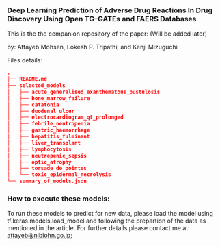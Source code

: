 
### Deep Learning Prediction of Adverse Drug Reactions In Drug Discovery Using Open TG–GATEs and FAERS Databases

This is the the companion repository of the paper: (Will be added later)

by: Attayeb Mohsen, Lokesh P. Tripathi, and Kenji Mizuguchi

Files details:

```json
.
├── README.md
├── selected_models
│   ├── acute_generalised_exanthematous_pustulosis
│   ├── bone_marrow_failure
│   ├── catatonia
│   ├── duodenal_ulcer
│   ├── electrocardiogram_qt_prolonged
│   ├── febrile_neutropenia
│   ├── gastric_haemorrhage
│   ├── hepatitis_fulminant
│   ├── liver_transplant
│   ├── lymphocytosis
│   ├── neutropenic_sepsis
│   ├── optic_atrophy
│   ├── torsade_de_pointes
│   └── toxic_epidermal_necrolysis
└── summary_of_models.json
```

### How to execute these models:
To run these models to predict for new data, please load the model using tf.keras.models.load_model and following the prepartion of the data as mentioned in the article. For further details please contact me at: attayeb@nibiohn.go.jp;